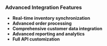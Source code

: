 ### Advanced Integration Features
- **Real-time inventory synchronization**
- **Advanced order processing**
- **Comprehensive customer data integration**
- **Advanced reporting and analytics**
- **Full API customization**
